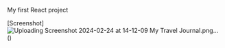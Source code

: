 My first React project 

[Screenshot]![Uploading Screenshot 2024-02-24 at 14-12-09 My Travel Journal.png…]()
()
